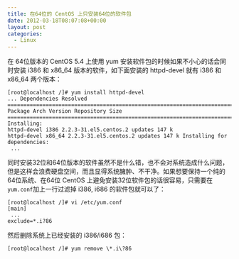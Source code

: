 ```yaml
---
title: 在64位的 CentOS 上只安装64位的软件包
date: 2012-03-18T08:07:08+00:00
layout: post
categories:
  - Linux
---
```


在 64位版本的 CentOS 5.4 上使用 yum 安装软件包的时候如果不小心的话会同时安装 i386 和 x86_64 版本的软件，如下面安装的 httpd-devel 就有 i386 和 x86_64 两个版本：
```
[root@localhost /]# yum install httpd-devel
... Dependencies Resolved
================================================================================
Package Arch Version Repository Size
================================================================================
Installing:
httpd-devel i386 2.2.3-31.el5.centos.2 updates 147 k
httpd-devel x86_64 2.2.3-31.el5.centos.2 updates 147 k Installing for dependencies:
 ...
```
<!--more-->
同时安装32位和64位版本的软件虽然不是什么错，也不会对系统造成什么问题，但是这样会浪费硬盘空间，而且显得系统臃肿、不干净。如果想要保持一个纯的64位系统、在64位 CentOS 上避免安装32位软件包的话很容易，只需要在 `yum.conf`加上一行过滤掉 i386, i686 的软件包就可以了：
```
[root@localhost /]# vi /etc/yum.conf
[main]
 ...
exclude=*.i?86
```

然后删除系统上已经安装的 i386/i686 包：

```
[root@localhost /]# yum remove \*.i\?86
```
